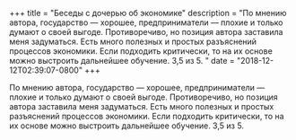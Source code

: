 
+++
title = "Беседы с дочерью об экономике"
description = "По мнению автора, государство — хорошее, предприниматели — плохие и только думают о своей выгоде. Противоречиво, но позиция автора заставила меня задуматься. Есть много полезных и простых разъяснений процессов экономики. Если подходить критически, то на их основе можно выстроить дальнейшее обучение. 3,5 из 5. ​"
date = "2018-12-12T02:39:07-0800"
+++

По мнению автора, государство — хорошее, предприниматели — плохие и только думают о своей выгоде. Противоречиво, но позиция автора заставила меня задуматься. Есть много полезных и простых разъяснений процессов экономики. Если подходить критически, то на их основе можно выстроить дальнейшее обучение. 3,5 из 5. ​
